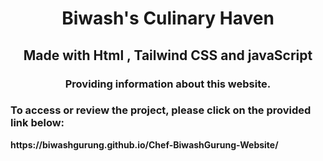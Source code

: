 <h1 align="center"> Biwash's Culinary Haven </h1>
<h2 align="center">Made with Html , Tailwind CSS and javaScript</h2>

<h3 align="center">Providing information about this website.</h3>

<p><strong><em></em></strong</p>

<h3>To access or review the project, please click on the provided link below:</h3>
https://biwashgurung.github.io/Chef-BiwashGurung-Website/
